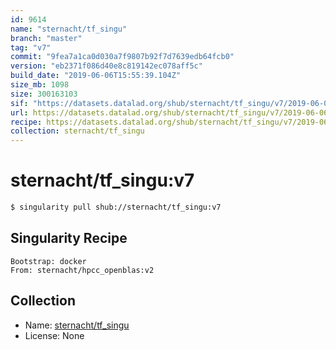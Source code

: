 ```yaml
---
id: 9614
name: "sternacht/tf_singu"
branch: "master"
tag: "v7"
commit: "9fea7a1ca0d030a7f9807b92f7d7639edb64fcb0"
version: "eb2371f086d40e8c819142ec078aff5c"
build_date: "2019-06-06T15:55:39.104Z"
size_mb: 1098
size: 300163103
sif: "https://datasets.datalad.org/shub/sternacht/tf_singu/v7/2019-06-06-9fea7a1c-eb2371f0/eb2371f086d40e8c819142ec078aff5c.simg"
url: https://datasets.datalad.org/shub/sternacht/tf_singu/v7/2019-06-06-9fea7a1c-eb2371f0/
recipe: https://datasets.datalad.org/shub/sternacht/tf_singu/v7/2019-06-06-9fea7a1c-eb2371f0/Singularity
collection: sternacht/tf_singu
---
```


# sternacht/tf_singu:v7

```bash
$ singularity pull shub://sternacht/tf_singu:v7
```

## Singularity Recipe

```singularity
Bootstrap: docker
From: sternacht/hpcc_openblas:v2
```

## Collection

 - Name: [sternacht/tf_singu](https://github.com/sternacht/tf_singu)
 - License: None

